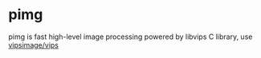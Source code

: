 # pimg
pimg is fast high-level image processing powered by libvips C library, use [vipsimage/vips](https://github.com/vipsimage/vips)
